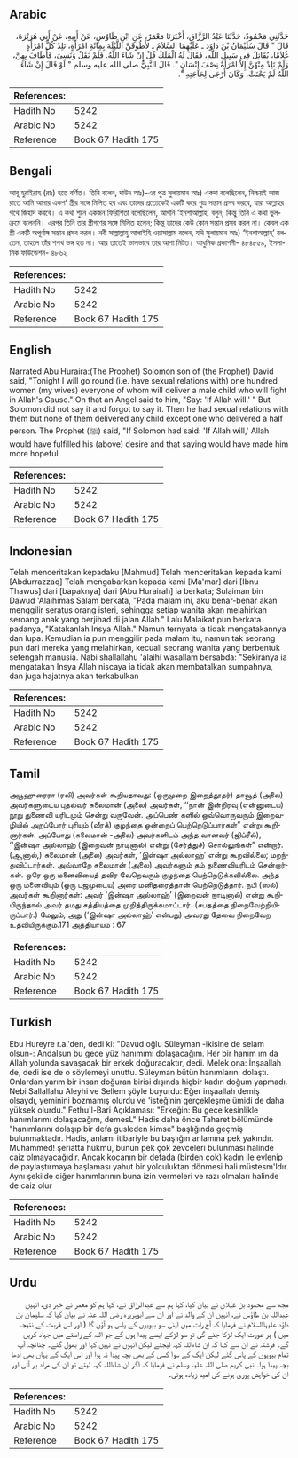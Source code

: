 ## Arabic


<div dir="rtl" lang="ar" style={{fontSize:'larger',backgroundColor:'#f8f9fa',padding:20}}>
حَدَّثَنِي مَحْمُودٌ، حَدَّثَنَا عَبْدُ الرَّزَّاقِ، أَخْبَرَنَا مَعْمَرٌ، عَنِ ابْنِ طَاوُسٍ، عَنْ أَبِيهِ، عَنْ أَبِي هُرَيْرَةَ، قَالَ ‏"‏ قَالَ سُلَيْمَانُ بْنُ دَاوُدَ ـ عَلَيْهِمَا السَّلاَمُ ـ لأَطُوفَنَّ اللَّيْلَةَ بِمِائَةِ امْرَأَةٍ، تَلِدُ كُلُّ امْرَأَةٍ غُلاَمًا، يُقَاتِلُ فِي سَبِيلِ اللَّهِ، فَقَالَ لَهُ الْمَلَكُ قُلْ إِنْ شَاءَ اللَّهُ‏.‏ فَلَمْ يَقُلْ وَنَسِيَ، فَأَطَافَ بِهِنَّ، وَلَمْ تَلِدْ مِنْهُنَّ إِلاَّ امْرَأَةٌ نِصْفَ إِنْسَانٍ ‏"‏‏.‏ قَالَ النَّبِيُّ صلى الله عليه وسلم ‏"‏ لَوْ قَالَ إِنْ شَاءَ اللَّهُ لَمْ يَحْنَثْ، وَكَانَ أَرْجَى لِحَاجَتِهِ ‏"‏‏.‏
</div>
<div style={{backgroundColor:'#f8f9fa',padding:20, marginBottom: 10}}><table> <thead> <tr> <th>References:</th> <th></th> </tr> </thead> <tbody><tr><td>Hadith No</td><td>5242</td></tr><tr><td>Arabic No</td><td>5242</td></tr><tr><td>Reference</td><td>Book 67 Hadith 175</td></tr></tbody></table></div>

## Bengali


<div dir="ltr" lang="bn" style={{fontSize:'larger',backgroundColor:'#f8f9fa',padding:20}}>
আবূ হুরাইরাহ (রাঃ) হতে বর্ণিত। তিনি বলেন, দাউদ আঃ)-এর পুত্র সুলায়মান আঃ) একদা বলেছিলেন, নিশ্চয়ই আজ রাতে আমি আমার একশ’ স্ত্রীর সঙ্গে মিলিত হব এবং তাদের প্রত্যেকেই একটি করে পুত্র সন্তান প্রসব করবে, যারা আল্লাহর পথে জিহাদ করবে। এ কথা শুনে একজন ফিরিশিতা বলেছিলেন, আপনি ‘ইনশাআল্লাহ’ বলুন; কিন্তু তিনি এ কথা ভুলক্রমে বলেননি। এরপর তিনি তার স্ত্রীগণের সঙ্গে মিলিত হলেন; কিন্তু তাদের কেউ কোন সন্তান প্রসব করল না। কেবল এক স্ত্রী একটি অপূর্ণাঙ্গ সন্তান প্রসব করল। নবী সাল্লাল্লাহু আলাইহি ওয়াসাল্লাম বলেন, যদি সুলায়মান আঃ) ‘ইনশাআল্লাহ্’ বলতেন, তাহলে তাঁর শপথ ভঙ্গ হত না। আর তাতেই ভালভাবে তার আশা মিটত। আধুনিক প্রকাশনী- ৪৮৪৮৫৯, ইসলামিক ফাউন্ডেশন- ৪৮৬২
</div>
<div style={{backgroundColor:'#f8f9fa',padding:20, marginBottom: 10}}><table> <thead> <tr> <th>References:</th> <th></th> </tr> </thead> <tbody><tr><td>Hadith No</td><td>5242</td></tr><tr><td>Arabic No</td><td>5242</td></tr><tr><td>Reference</td><td>Book 67 Hadith 175</td></tr></tbody></table></div>

## English


<div dir="ltr" lang="en" style={{fontSize:'larger',backgroundColor:'#f8f9fa',padding:20}}>
Narrated Abu Huraira:(The Prophet) Solomon son of (the Prophet) David said, "Tonight I will go round (i.e. have sexual relations with) one hundred women (my wives) everyone of whom will deliver a male child who will fight in Allah's Cause." On that an Angel said to him, "Say: 'If Allah will.' " But Solomon did not say it and forgot to say it. Then he had sexual relations with them but none of them delivered any child except one who delivered a half person. The Prophet (ﷺ) said, "If Solomon had said: 'If Allah will,' Allah would have fulfilled his (above) desire and that saying would have made him more hopeful
</div>
<div style={{backgroundColor:'#f8f9fa',padding:20, marginBottom: 10}}><table> <thead> <tr> <th>References:</th> <th></th> </tr> </thead> <tbody><tr><td>Hadith No</td><td>5242</td></tr><tr><td>Arabic No</td><td>5242</td></tr><tr><td>Reference</td><td>Book 67 Hadith 175</td></tr></tbody></table></div>

## Indonesian


<div dir="ltr" lang="id" style={{fontSize:'larger',backgroundColor:'#f8f9fa',padding:20}}>
Telah menceritakan kepadaku [Mahmud] Telah menceritakan kepada kami [Abdurrazzaq] Telah mengabarkan kepada kami [Ma'mar] dari [Ibnu Thawus] dari [bapaknya] dari [Abu Hurairah] ia berkata; Sulaiman bin Dawud 'Alaihimas Salam berkata, "Pada malam ini, aku benar-benar akan menggilir seratus orang isteri, sehingga setiap wanita akan melahirkan seroang anak yang berjihad di jalan Allah." Lalu Malaikat pun berkata padanya, "Katakanlah Insya Allah." Namun ternyata ia tidak mengatakannya dan lupa. Kemudian ia pun menggilir pada malam itu, namun tak seorang pun dari mereka yang melahirkan, kecuali seorang wanita yang berbentuk setengah manusia. Nabi shallallahu 'alaihi wasallam bersabda: "Sekiranya ia mengatakan Insya Allah niscaya ia tidak akan membatalkan sumpahnya, dan juga hajatnya akan terkabulkan
</div>
<div style={{backgroundColor:'#f8f9fa',padding:20, marginBottom: 10}}><table> <thead> <tr> <th>References:</th> <th></th> </tr> </thead> <tbody><tr><td>Hadith No</td><td>5242</td></tr><tr><td>Arabic No</td><td>5242</td></tr><tr><td>Reference</td><td>Book 67 Hadith 175</td></tr></tbody></table></div>

## Tamil


<div dir="ltr" lang="ta" style={{fontSize:'larger',backgroundColor:'#f8f9fa',padding:20}}>
அபூஹுரைரா (ரலி) அவர்கள் கூறியதாவது: (ஒருமுறை இறைத்தூதர்) தாவூத் (அலை) அவர்களுடைய புதல்வர் சுலைமான் (அலை) அவர்கள், ‘‘நான் இன்றிரவு (என்னுடைய) நூறு துணைவி யரிடமும் சென்று வருவேன். அப்பெண் களில் ஒவ்வொருவரும் இறைவழியில் அறப்போர் புரியும் (வீரக்) குழந்தை ஒன்றைப் பெற்றெடுப்பார்கள்” என்று கூறினார்கள். அப்போது (சுலைமான் -அலை) அவர்களிடம் அந்த வானவர் (ஜிப்ரீல்), ‘‘இன்ஷா அல்லாஹ் (இறைவன் நாடினால்) என்று (சேர்த்துச்) சொல்லுங்கள்” என்றார். (ஆனால்,) சுலைமான் (அலை) அவர்கள், ‘இன்ஷா அல்லாஹ்’ என்று கூறவில்லை; மறந்துவிட்டார்கள். அவ்வாறே சுலைமான் (அலை) அவர்களும் தம் துணைவியரிடம் சென்றார்கள். ஒரே ஒரு மனைவியைத் தவிர வேறெவரும் குழந்தை பெற்றெடுக்கவில்லை. அந்த ஒரு மனைவியும் (ஒரு புஜமுடைய) அரை மனிதரைத்தான் பெற்றெடுத்தார். நபி (ஸல்) அவர்கள் கூறினார்கள்: அவர் ‘இன்ஷா அல்லாஹ்’ (இறைவன் நாடினால்) என்று கூறியிருந்தால் அவர் தமது சத்தியத்தை முறித்திருக்கமாட்டார். (சபதத்தை நிறைவேற்றியிருப்பார்.) மேலும், அது (‘இன்ஷா அல்லாஹ்’ என்பது) அவரது தேவை நிறைவேற உதவியிருக்கும்.171 அத்தியாயம் : 67
</div>
<div style={{backgroundColor:'#f8f9fa',padding:20, marginBottom: 10}}><table> <thead> <tr> <th>References:</th> <th></th> </tr> </thead> <tbody><tr><td>Hadith No</td><td>5242</td></tr><tr><td>Arabic No</td><td>5242</td></tr><tr><td>Reference</td><td>Book 67 Hadith 175</td></tr></tbody></table></div>

## Turkish


<div dir="ltr" lang="tr" style={{fontSize:'larger',backgroundColor:'#f8f9fa',padding:20}}>
Ebu Hureyre r.a.'den, dedi ki: "Davud oğlu Süleyman -ikisine de selam olsun-: Andalsun bu gece yüz hanımımı dolaşacağım. Her bir hanım ım da Allah yolunda savaşacak bir erkek doğuracaktır, dedi. Melek ona: İnşaallah de, dedi ise de o söylemeyi unuttu. Süleyman bütün hanımlarını dolaştı. Onlardan yarım bir insan doğuran birisi dışında hiçbir kadın doğum yapmadı. Nebi Sallallahu Aleyhi ve Sellem şöyle buyurdu: Eğer inşaallah demiş olsaydı, yeminini bozmamış olurdu ve 'isteğinin gerçekleşme ümidi de daha yüksek olurdu." Fethu'l-Bari Açıklaması: "Erkeğin: Bu gece kesinlikle hanımlarımı dolaşacağım, demesL" Hadis daha önce Taharet bölümünde "hanımlarını dolaşıp bir defa gusleden kimse" başlığında geçmiş bulunmaktadır. Hadis, anlamı itibariyle bu başlığın anlamına pek yakındır. Muhammed! şeriatta hükmü, bunun pek çok zevceleri bulunması halinde caiz olmayacağıdır. Ancak kocanın bir defada (birden çok) kadın ile evlenip de paylaştırmaya başlaması yahut bir yolculuktan dönmesi hali müstesm'ldır. Aynı şekilde diğer hanımlarının buna izin vermeleri ve razı olmaları halinde de caiz olur
</div>
<div style={{backgroundColor:'#f8f9fa',padding:20, marginBottom: 10}}><table> <thead> <tr> <th>References:</th> <th></th> </tr> </thead> <tbody><tr><td>Hadith No</td><td>5242</td></tr><tr><td>Arabic No</td><td>5242</td></tr><tr><td>Reference</td><td>Book 67 Hadith 175</td></tr></tbody></table></div>

## Urdu


<div dir="rtl" lang="ur" style={{fontSize:'larger',backgroundColor:'#f8f9fa',padding:20}}>
مجھ سے محمود بن غیلان نے بیان کیا، کہا ہم سے عبدالرزاق نے، کہا ہم کو معمر نے خبر دی، انہیں عبداللہ بن طاؤس نے، انہیں ان کے والد نے اور ان سے ابوہریرہ رضی اللہ عنہ نے بیان کیا کہ سلیمان بن داؤد علیہاالسلام نے فرمایا کہ آج رات میں اپنی سو بیویوں کے پاس ہو آؤں گا ( اور اس قربت کے نتیجہ میں ) ہر عورت ایک لڑکا جنے گی تو سو لڑکے ایسے پیدا ہوں گے جو اللہ کے راستے میں جہاد کریں گے۔ فرشتہ نے ان سے کہا کہ ان شاءاللہ کہہ لیجئے لیکن انہوں نے نہیں کہا اور بھول گئے۔ چنانچہ آپ تمام بیویوں کے پاس گئے لیکن ایک کے سوا کسی کے بھی بچہ پیدا نہ ہوا اور اس ایک کے یہاں بھی آدھا بچہ پیدا ہوا۔ نبی کریم صلی اللہ علیہ وسلم نے فرمایا کہ اگر ان شاءاللہ کہہ لیتے تو ان کی مراد بر آتی اور ان کی خواہش پوری ہونے کی امید زیادہ ہوتی۔
</div>
<div style={{backgroundColor:'#f8f9fa',padding:20, marginBottom: 10}}><table> <thead> <tr> <th>References:</th> <th></th> </tr> </thead> <tbody><tr><td>Hadith No</td><td>5242</td></tr><tr><td>Arabic No</td><td>5242</td></tr><tr><td>Reference</td><td>Book 67 Hadith 175</td></tr></tbody></table></div>